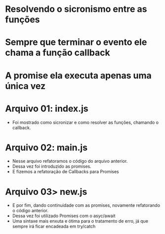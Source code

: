 # Resolvendo o sicronismo entre as funções

# Sempre que terminar o evento ele chama a função callback 

# A promise ela executa apenas uma única vez


# Arquivo 01: index.js
- Foi mostrado como sicronizar e como resolver as funções, chamando o callback.

# Arquivo 02: main.js
- Nesse arquivo refatoramos o código do arquivo anterior.
- Dessa vez foi introduzido as promises.
- E fizemos a refatoração de Callbacks para Promises

# Arquivo 03> new.js
- E por fim, dando continuidade com as promises, novamente refatorando o código anterior.
- Dessa vez foi utilizado Promises com o asyc/await
- Uma sintaxe mais enxuta e ótima para o tratamento de erro, já que sempre irá ficar encadeada em try/catch